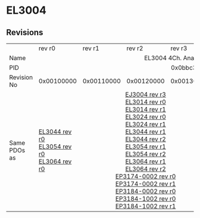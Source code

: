 # EL3004

## Revisions
<table>
<tr>
<td></td>
<td>rev r0</td>
<td>rev r1</td>
<td>rev r2</td>
<td>rev r3</td>
<td>rev r4</td>
<td>rev r5</td>
<td>rev r6</td>
</tr>
<tr>
<td>Name</td>
<td colspan=7 align="center">EL3004 4Ch. Ana. Input +/-10V</td>
</tr>
<tr>
<td>PID</td>
<td colspan=7 align="center">0x0bbc3052</td>
</tr>
<tr>
<td>Revision No</td>
<td>0x00100000</td>
<td>0x00110000</td>
<td>0x00120000</td>
<td>0x00130000</td>
<td>0x00140000</td>
<td>0x00150000</td>
<td>0x00160000</td>
</tr>
<tr>
<td>Same PDOs as</td>
<td><a href="EL3044.md">EL3044 rev r0</a><br/><a href="EL3054.md">EL3054 rev r0</a><br/><a href="EL3064.md">EL3064 rev r0</a></td>
<td colspan=3 align="center"><a href="EJ3004.md">EJ3004 rev r3</a><br/><a href="EL3014.md">EL3014 rev r0</a><br/><a href="EL3014.md">EL3014 rev r1</a><br/><a href="EL3024.md">EL3024 rev r0</a><br/><a href="EL3024.md">EL3024 rev r1</a><br/><a href="EL3044.md">EL3044 rev r1</a><br/><a href="EL3044.md">EL3044 rev r2</a><br/><a href="EL3054.md">EL3054 rev r1</a><br/><a href="EL3054.md">EL3054 rev r2</a><br/><a href="EL3064.md">EL3064 rev r1</a><br/><a href="EL3064.md">EL3064 rev r2</a><br/><a href="EP3174-0002.md">EP3174-0002 rev r0</a><br/><a href="EP3174-0002.md">EP3174-0002 rev r1</a><br/><a href="EP3184-0002.md">EP3184-0002 rev r0</a><br/><a href="EP3184-1002.md">EP3184-1002 rev r0</a><br/><a href="EP3184-1002.md">EP3184-1002 rev r1</a></td>
<td colspan=2 align="center"><a href="EL3014.md">EL3014 rev r2</a><br/><a href="EL3014.md">EL3014 rev r3</a><br/><a href="EL3024-0018.md">EL3024-0018 rev r3</a><br/><a href="EL3024.md">EL3024 rev r2</a><br/><a href="EL3024.md">EL3024 rev r3</a><br/><a href="EL3044.md">EL3044 rev r3</a><br/><a href="EL3044.md">EL3044 rev r4</a><br/><a href="EL3054.md">EL3054 rev r3</a><br/><a href="EL3054.md">EL3054 rev r4</a><br/><a href="EL3064.md">EL3064 rev r3</a><br/><a href="EL3064.md">EL3064 rev r4</a></td>
<td><a href="EL3044.md">EL3044 rev r5</a><br/><a href="EL3054.md">EL3054 rev r5</a><br/><a href="EL3054.md">EL3054 rev r6</a><br/><a href="EL3064.md">EL3064 rev r5</a></td>
</tr>
</table>
